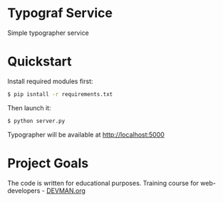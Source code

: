 # Typograf Service

Simple typographer service

# Quickstart

Install required modules first:

```bash
$ pip isntall -r requirements.txt
```

Then launch it:

```bash
$ python server.py
```

Typographer will be available at [http://localhost:5000]()

# Project Goals

The code is written for educational purposes. Training course for web-developers - [DEVMAN.org](https://devman.org)
